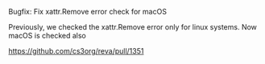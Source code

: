 Bugfix: Fix xattr.Remove error check for macOS

Previously, we checked the xattr.Remove error only for linux systems. Now macOS is checked also 

https://github.com/cs3org/reva/pull/1351